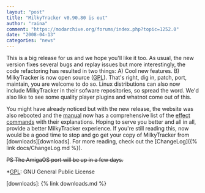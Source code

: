 ```yaml
---
layout: "post"
title: "MilkyTracker v0.90.80 is out"
author: "raina"
comment: "https://modarchive.org/forums/index.php?topic=1252.0"
date: "2008-04-13"
categories: "news"
---
```


This is a big release for us and we hope you'll like it too. As usual, the new
version fixes several bugs and replay issues but more interestingly, the code
refactoring has resulted in two things: A) Cool new features. B) MilkyTracker is
now open source ([GPL][gpl]). That's right, dig in, patch, port, maintain, you are
welcome to do so. Linux distributions can also now include MilkyTracker in their
sofware repositories, so spread the word. We'd also like to see some quality
player plugins and whatnot come out of this.

You might have already noticed but with the new release, the website was also
rebooted and the [manual](docs/manual/MilkyTracker.html) now has a comprehensive list
of the [effect commands](docs/manual/MilkyTracker.html#effects) with their
explanations. Hoping to serve you better and all in all, provide a better
MilkyTracker experience. If you're still reading this, now would be a good time
to stop and go get your copy of MilkyTracker from [downloads][downloads]. For
more reading, check out the [ChangeLog]({% link docs/ChangeLog.md %}).

~~PS The AmigaOS port will be up in a few days.~~

*[GPL]: GNU General Public License

[gpl]: http://en.wikipedia.org/wiki/GNU_General_Public_License
[downloads]: {% link downloads.md %}
